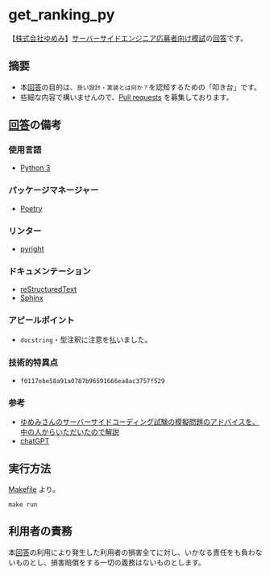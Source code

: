 # get_ranking_py
【[株式会社ゆめみ](https://www.yumemi.co.jp/)】[サーバーサイドエンジニア応募者向け模試](https://www.yumemi.co.jp/serverside_recruit)の[回答](https://github.com/ghsable/get_ranking_py/blob/main/get_ranking_py/main.py)です。

## 摘要
- 本[回答](https://github.com/ghsable/get_ranking_py/blob/main/get_ranking_py/main.py)の目的は、`良い設計・実装とは何か？`を認知するための「叩き台」です。
- 些細な内容で構いませんので、[Pull requests](https://github.com/ghsable/get_ranking_py/pulls) を募集しております。

## [回答](https://github.com/ghsable/get_ranking_py/blob/main/get_ranking_py/main.py)の備考

### 使用言語
- [Python 3](https://www.python.org/)

### パッケージマネージャー
- [Poetry](https://python-poetry.org/)

### リンター
- [pyright](https://github.com/microsoft/pyright)

### ドキュメンテーション
- [reStructuredText](https://docutils.sourceforge.io/rst.html)
- [Sphinx](https://www.sphinx-doc.org/en/master/)

### アピールポイント
- `docstring`・型注釈に注意を払いました。

### 技術的特異点
- `f0117ebe58a91a0787b96591666ea8ac3757f529`

### 参考
- [ゆめみさんのサーバーサイドコーディング試験の模擬問題のアドバイスを、中の人からいただいたので解説](https://qiita.com/yuu1111main/items/4776fec53fcdfad3a013)
- [chatGPT](https://openai.com/blog/chatgpt/)

## 実行方法
[Makefile](https://github.com/ghsable/get_ranking_py/blob/main/Makefile) より。
```shell
make run
```

## 利用者の責務
本[回答](https://github.com/ghsable/get_ranking_py/blob/main/get_ranking_py/main.py)の利用により発生した利用者の損害全てに対し、いかなる責任をも負わないものとし、損害賠償をする一切の義務はないものとします。
